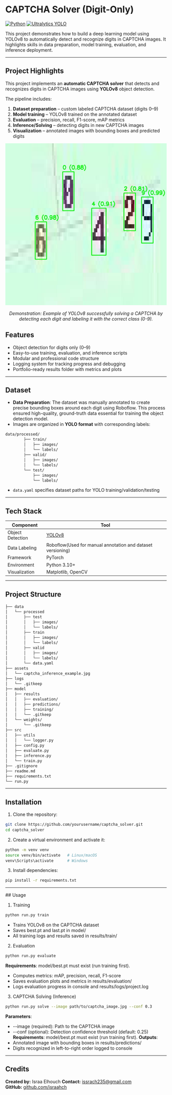 # CAPTCHA Solver (Digit-Only)

[![Python](https://img.shields.io/badge/python-3.11-blue)](https://www.python.org/)
[![Ultralytics YOLO](https://img.shields.io/badge/YOLOv8-Ultralytics-orange)](https://github.com/ultralytics/ultralytics)

This project demonstrates how to build a deep learning model using YOLOv8 to automatically detect and recognize digits in CAPTCHA images.
It highlights skills in data preparation, model training, evaluation, and inference deployment.

---

## Project Highlights

This project implements an **automatic CAPTCHA solver** that detects and recognizes digits in CAPTCHA images using **YOLOv8** object detection.  

The pipeline includes:
1. **Dataset preparation** – custom labeled CAPTCHA dataset (digits 0–9)
2. **Model training** – YOLOv8 trained on the annotated dataset
3. **Evaluation** – precision, recall, F1-score, mAP metrics
4. **Inference/Solving** – detecting digits in new CAPTCHA images
5. **Visualization** – annotated images with bounding boxes and predicted digits
<p align="center">
 <img src="assets\captcha_inference_example.jpg" alt="YOLOv8 successfully detecting and recognizing digits in a CAPTCHA image." width="600"> 
</p>
<p align="center"> <em>Demonstration: Example of YOLOv8 successfully solving a CAPTCHA by detecting each digit and labeling it with the correct class (0-9).</em>
</p>

## Features

- Object detection for digits only (0–9)
- Easy-to-use training, evaluation, and inference scripts
- Modular and professional code structure
- Logging system for tracking progress and debugging
- Portfolio-ready results folder with metrics and plots

---

## Dataset
- **Data Preparation**: The dataset was manually annotated to create precise bounding boxes around each digit using Roboflow. This process ensured high-quality, ground-truth data essential for training the object detection model.
- Images are organized in **YOLO format** with corresponding labels:
```
data/processed/
        ├── train/
        │   ├── images/
        │   └── labels/
        ├── valid/
        │   ├── images/
        │   └── labels/
        └── test/
            ├── images/
            └── labels/
```
- `data.yaml` specifies dataset paths for YOLO training/validation/testing

---

## Tech Stack

| Component        | Tool                                                           |
| ---------------- | -------------------------------------------------------------- |
| Object Detection | [YOLOv8](https://github.com/ultralytics/ultralytics)           |
| Data Labeling    | Roboflow(Used for manual annotation and dataset versioning)    |
| Framework        | PyTorch                                                        |
| Environment      | Python 3.10+                                                   |
| Visualization    | Matplotlib, OpenCV                                             |

---

## Project Structure

```
├── data
│   └── processed
│       ├── test
│       │   ├── images/
│       │   └── labels/
│       ├── train
│       │   ├── images/
│       │   └── labels/
│       ├── valid
│       │   ├── images/
│       │   └── labels/
│       └── data.yaml
├── assets
│   └── captcha_inference_example.jpg
├── logs
│   └── .gitkeep
├── model
│   ├── results
│   │   ├── evaluation/
│   │   ├── predictions/
│   │   ├── training/
│   │   └── .gitkeep
│   └── weights/
│       └── .gitkeep
├── src
│   ├── utils
│   │   └── logger.py
│   ├── config.py
│   ├── evaluate.py
│   ├── inference.py
│   └── train.py
├── .gitignore
├── readme.md
├── requirements.txt
└── run.py
```

---

## Installation

1. Clone the repository:
```bash
git clone https://github.com/yourusername/captcha_solver.git
cd captcha_solver
```
2. Create a virtual environment and activate it:
```bash
python -m venv venv
source venv/bin/activate   # Linux/macOS
venv\Scripts\activate      # Windows
```
3. Install dependencies:
```bash
pip install -r requirements.txt
```
---

## Usage
1. Training
```bash
python run.py train
```
- Trains YOLOv8 on the CAPTCHA dataset
- Saves best.pt and last.pt in model/
- All training logs and results saved in results/train/

2. Evaluation
```bash
python run.py evaluate
```
**Requirements**: model/best.pt must exist (run training first).
- Computes metrics: mAP, precision, recall, F1-score
- Saves evaluation plots and metrics in results/evaluation/
- Logs evaluation progress in console and results/logs/project.log

3. CAPTCHA Solving (Inference)
```bash
python run.py solve --image path/to/captcha_image.jpg --conf 0.3
```
**Parameters**:
- --image (required): Path to the CAPTCHA image
- --conf (optional): Detection confidence threshold (default: 0.25)
**Requirements**: model/best.pt must exist (run training first).
**Outputs**:
- Annotated image with bounding boxes in results/predictions/
- Digits recognized in left-to-right order logged to console

---

## Credits
**Created by:** Israa Elhouch
**Contact:** issrach235@gmail.com  
**GitHub:** [github.com/israahch](https://github.com/israahch)
